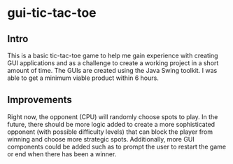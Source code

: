 # gui-tic-tac-toe
## Intro
This is a basic tic-tac-toe game to help me gain experience with creating GUI applications and as a challenge to create
a working project in a short amount of time. The GUIs are created using the Java Swing toolkit. I was able to get a
minimum viable product within 6 hours. 

## Improvements
Right now, the opponent (CPU) will randomly choose spots to play. In the future, there should be more logic added to
create a more sophisticated opponent (with possible difficulty levels) that can block the player from winning and 
choose more strategic spots. Additionally, more GUI components could be added such as to prompt the user to restart the 
game or end when there has been a winner.